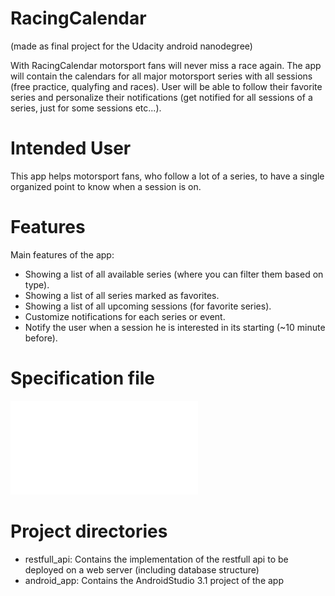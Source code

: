 # **RacingCalendar**
(made as final project for the Udacity android nanodegree)

With RacingCalendar motorsport fans will never miss a race again. The app will contain the calendars for all major motorsport series with all sessions (free practice, qualyfing and races).
User will be able to follow their favorite series and personalize their notifications (get notified for all sessions of a series, just for some sessions etc...).

# Intended User

This app helps motorsport fans, who follow a lot of a series, to have a single organized point to know when a session is on.

# Features

Main features of the app:
  - Showing a list of all available series (where you can filter them based on type).
  - Showing a list of all series marked as favorites.
  - Showing a list of all upcoming sessions (for favorite series).
  - Customize notifications for each series or event.
  - Notify the user when a session he is interested in its starting (~10 minute before).

# Specification file

![Click here](Specification.pdf)

# Project directories
 - restfull_api: Contains the implementation of the restfull api to be deployed on a web server (including database structure)
 - android_app: Contains the AndroidStudio 3.1 project of the app